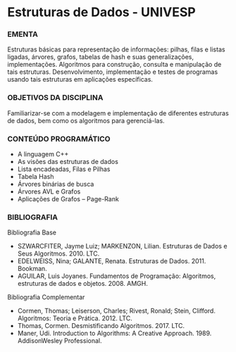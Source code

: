 # Estruturas de Dados - UNIVESP

### EMENTA
Estruturas básicas para representação de informações: pilhas, filas e listas ligadas, árvores, grafos, tabelas de hash e suas generalizações, implementações. Algoritmos para construção, consulta e manipulação de tais estruturas. Desenvolvimento, implementação e testes de programas usando tais estruturas em aplicações específicas. 

### OBJETIVOS DA DISCIPLINA
Familiarizar-se com a modelagem e implementação de diferentes estruturas de dados, bem como os algoritmos para gerenciá-las.

### CONTEÚDO PROGRAMÁTICO
- A linguagem C++
- As visões das estruturas de dados
- Lista encadeadas, Filas e Pilhas
- Tabela Hash
- Árvores binárias de busca
- Árvores AVL e Grafos
- Aplicações de Grafos – Page-Rank

### BIBLIOGRAFIA
Bibliografia Base
- SZWARCFITER, Jayme Luiz; MARKENZON, Lilian. Estruturas de Dados e Seus Algoritmos. 2010. LTC.
- EDELWEISS, Nina; GALANTE, Renata. Estruturas de Dados. 2011. Bookman.
- AGUILAR, Luis Joyanes. Fundamentos de Programação: 
Algoritmos, estruturas de dados e objetos. 2008. AMGH.

Bibliografia Complementar
- Cormen, Thomas; Leiserson, Charles; Rivest, Ronald; Stein, Clifford. Algoritmos: Teoria e Prática. 2012. LTC.
- Thomas, Cormen. Desmistificando Algoritmos. 2017. LTC.
- Maner, Udi. Introduction to Algorithms: A Creative Approach. 1989. AddisonWesley Professional.